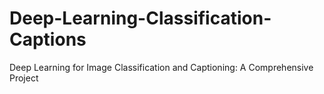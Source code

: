 # Deep-Learning-Classification-Captions
Deep Learning for Image Classification and Captioning: A Comprehensive Project
